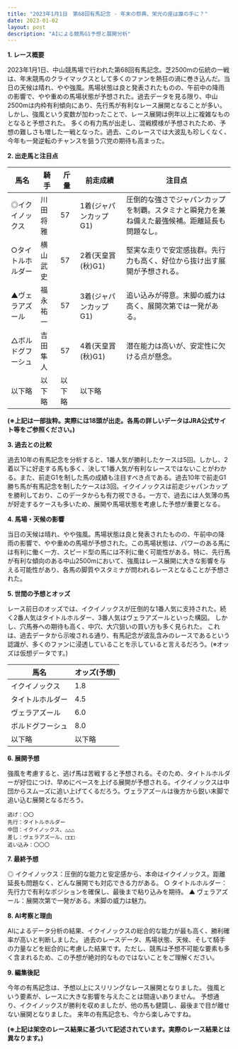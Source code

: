 ```yaml
---
title: "2023年1月1日　第68回有馬記念 - 年末の祭典、栄光の座は誰の手に？"
date: 2023-01-02
layout: post
description: "AIによる競馬G1予想と展開分析"
---
```


**1. レース概要**

2023年1月1日、中山競馬場で行われた第68回有馬記念。芝2500mの伝統の一戦は、年末競馬のクライマックスとして多くのファンを熱狂の渦に巻き込んだ。当日の天候は晴れ、やや強風。馬場状態は良と発表されたものの、午前中の降雨の影響で、やや重めの馬場状態が予想された。過去データを見る限り、中山2500mは内枠有利傾向にあり、先行馬が有利なレース展開となることが多い。しかし、強風という変数が加わったことで、レース展開は例年以上に複雑なものとなると予想された。  多くの有力馬が出走し、混戦模様が予想されたため、予想の難しさも増した一戦となった。過去、このレースでは大波乱も珍しくなく、今年も一発逆転のチャンスを狙う穴党の期待も高まった。


**2. 出走馬と注目点**

| 馬名       | 騎手       | 斤量 | 前走成績 | 注目点                                                                          |
|------------|------------|-----|---------|-------------------------------------------------------------------------------|
| ◎イクイノックス | 川田将雅     | 57   | 1着(ジャパンカップG1) | 圧倒的な強さでジャパンカップを制覇。スタミナと瞬発力を兼ね備えた最強候補。距離延長も問題なし。 |
| ○タイトルホルダー | 横山武史     | 57   | 2着(天皇賞(秋)G1) | 堅実な走りで安定感抜群。先行力も高く、好位から抜け出す展開が予想される。  |
| ▲ヴェラアズール   | 福永祐一     | 57   | 3着(ジャパンカップG1) | 追い込みが得意。末脚の威力は高く、展開次第では一発がある。                                   |
| △ボルドグフーシュ |  吉田隼人     | 57   | 4着(天皇賞(秋)G1) | 潜在能力は高いが、安定性に欠ける点が懸念。                                               |
| 以下略     | 以下略     | 以下略 | 以下略 |                                                                               |


**(※上記は一部抜粋。実際には18頭が出走。各馬の詳しいデータはJRA公式サイト等をご参照ください。)**


**3. 過去との比較**

過去10年の有馬記念を分析すると、1番人気が勝利したケースは5回。しかし、2着以下に好走する馬も多く、決して1番人気が有利なレースではないことがわかる。また、前走G1を制した馬の成績も注目すべき点である。過去10年で前走G1勝ち馬が有馬記念を制したケースは3回。イクイノックスは前走ジャパンカップを勝利しており、このデータからも有力視できる。一方で、過去には人気薄の馬が好走するケースも多いため、展開や馬場状態を考慮した予想が重要となる。


**4. 馬場・天候の影響**

当日の天候は晴れ、やや強風。馬場状態は良と発表されたものの、午前中の降雨の影響で、やや重めの馬場が予想された。この馬場状態は、パワーのある馬には有利に働く一方、スピード型の馬には不利に働く可能性がある。特に、先行馬が有利な傾向のある中山2500mにおいて、強風はレース展開に大きな影響を与える可能性があり、各馬の脚質やスタミナが問われるレースとなることが予想された。


**5. 世間の予想とオッズ**

レース前日のオッズでは、イクイノックスが圧倒的な1番人気に支持された。続く2番人気はタイトルホルダー、3番人気はヴェラアズールといった構図。  しかし、穴馬券への期待も高く、中穴、大穴狙いの買い方も多く見られた。  これは、過去データから示唆される通り、有馬記念が波乱含みのレースであるという認識が、多くのファンに浸透していることを示していると言えるだろう。(※オッズは仮想データです。)


| 馬名       | オッズ(予想) |
|------------|---------------|
| イクイノックス | 1.8          |
| タイトルホルダー | 4.5          |
| ヴェラアズール   | 6.0          |
| ボルドグフーシュ | 8.0          |
| 以下略     | 以下略         |


**6. 展開予想**

強風を考慮すると、逃げ馬は苦戦すると予想される。そのため、タイトルホルダーが好位につけ、早めにペースを上げる展開が予想される。イクイノックスは中団からスムーズに追い上げてくるだろう。ヴェラアズールは後方から鋭い末脚で追い込む展開となるだろう。

```
逃げ：〇〇
先行：タイトルホルダー
中団：イクイノックス、△△△
差し：ヴェラアズール、□□□
追い込み：〇〇〇
```


**7. 最終予想**

◎ イクイノックス：圧倒的な能力と安定感から、本命はイクイノックス。距離延長も問題なく、どんな展開でも対応できる力がある。
○ タイトルホルダー：先行力で有利なポジションを確保し、最後まで粘り込みを期待。
▲ ヴェラアズール：展開次第で一発がある。末脚の威力は魅力。


**8. AI考察と理由**

AIによるデータ分析の結果、イクイノックスの総合的な能力が最も高く、勝利確率が高いと判断しました。  過去のレースデータ、馬場状態、天候、そして騎手の力量などを総合的に考慮した結果です。ただし、競馬は予想不可能な要素も多く含まれるため、この予想が絶対的なものではないことをご理解ください。


**9. 編集後記**

今年の有馬記念は、予想以上にスリリングなレース展開となりました。  強風という要素が、レースに大きな影響を与えたことは間違いありません。  予想通り、イクイノックスが勝利を収めましたが、他の馬も健闘し、最後まで目が離せない展開となりました。 来年の有馬記念も、今から楽しみですね。


**(※上記は架空のレース結果に基づいて記述されています。実際のレース結果とは異なります。)**
